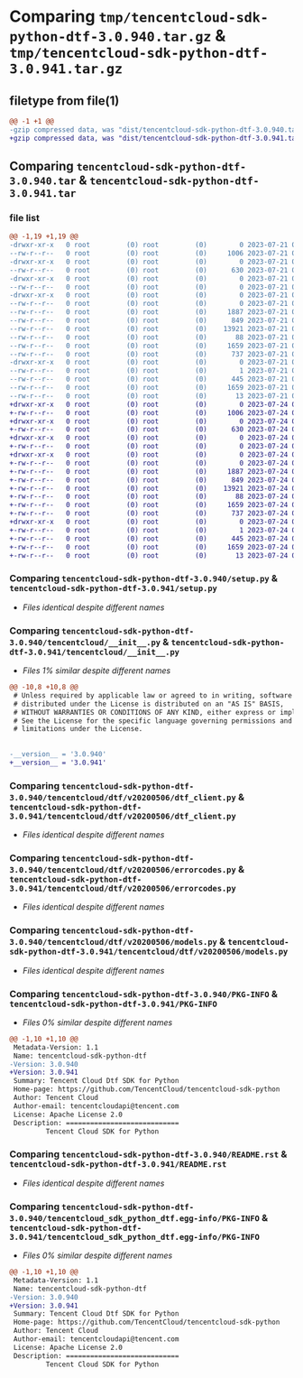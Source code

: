 # Comparing `tmp/tencentcloud-sdk-python-dtf-3.0.940.tar.gz` & `tmp/tencentcloud-sdk-python-dtf-3.0.941.tar.gz`

## filetype from file(1)

```diff
@@ -1 +1 @@
-gzip compressed data, was "dist/tencentcloud-sdk-python-dtf-3.0.940.tar", last modified: Fri Jul 21 00:28:11 2023, max compression
+gzip compressed data, was "dist/tencentcloud-sdk-python-dtf-3.0.941.tar", last modified: Mon Jul 24 00:36:06 2023, max compression
```

## Comparing `tencentcloud-sdk-python-dtf-3.0.940.tar` & `tencentcloud-sdk-python-dtf-3.0.941.tar`

### file list

```diff
@@ -1,19 +1,19 @@
-drwxr-xr-x   0 root         (0) root         (0)        0 2023-07-21 00:28:11.000000 tencentcloud-sdk-python-dtf-3.0.940/
--rw-r--r--   0 root         (0) root         (0)     1006 2023-07-21 00:28:11.000000 tencentcloud-sdk-python-dtf-3.0.940/setup.py
-drwxr-xr-x   0 root         (0) root         (0)        0 2023-07-21 00:28:11.000000 tencentcloud-sdk-python-dtf-3.0.940/tencentcloud/
--rw-r--r--   0 root         (0) root         (0)      630 2023-07-21 00:28:11.000000 tencentcloud-sdk-python-dtf-3.0.940/tencentcloud/__init__.py
-drwxr-xr-x   0 root         (0) root         (0)        0 2023-07-21 00:28:11.000000 tencentcloud-sdk-python-dtf-3.0.940/tencentcloud/dtf/
--rw-r--r--   0 root         (0) root         (0)        0 2023-07-21 00:28:11.000000 tencentcloud-sdk-python-dtf-3.0.940/tencentcloud/dtf/__init__.py
-drwxr-xr-x   0 root         (0) root         (0)        0 2023-07-21 00:28:11.000000 tencentcloud-sdk-python-dtf-3.0.940/tencentcloud/dtf/v20200506/
--rw-r--r--   0 root         (0) root         (0)        0 2023-07-21 00:28:11.000000 tencentcloud-sdk-python-dtf-3.0.940/tencentcloud/dtf/v20200506/__init__.py
--rw-r--r--   0 root         (0) root         (0)     1887 2023-07-21 00:28:11.000000 tencentcloud-sdk-python-dtf-3.0.940/tencentcloud/dtf/v20200506/dtf_client.py
--rw-r--r--   0 root         (0) root         (0)      849 2023-07-21 00:28:11.000000 tencentcloud-sdk-python-dtf-3.0.940/tencentcloud/dtf/v20200506/errorcodes.py
--rw-r--r--   0 root         (0) root         (0)    13921 2023-07-21 00:28:11.000000 tencentcloud-sdk-python-dtf-3.0.940/tencentcloud/dtf/v20200506/models.py
--rw-r--r--   0 root         (0) root         (0)       88 2023-07-21 00:28:11.000000 tencentcloud-sdk-python-dtf-3.0.940/setup.cfg
--rw-r--r--   0 root         (0) root         (0)     1659 2023-07-21 00:28:11.000000 tencentcloud-sdk-python-dtf-3.0.940/PKG-INFO
--rw-r--r--   0 root         (0) root         (0)      737 2023-07-21 00:28:11.000000 tencentcloud-sdk-python-dtf-3.0.940/README.rst
-drwxr-xr-x   0 root         (0) root         (0)        0 2023-07-21 00:28:11.000000 tencentcloud-sdk-python-dtf-3.0.940/tencentcloud_sdk_python_dtf.egg-info/
--rw-r--r--   0 root         (0) root         (0)        1 2023-07-21 00:28:11.000000 tencentcloud-sdk-python-dtf-3.0.940/tencentcloud_sdk_python_dtf.egg-info/dependency_links.txt
--rw-r--r--   0 root         (0) root         (0)      445 2023-07-21 00:28:11.000000 tencentcloud-sdk-python-dtf-3.0.940/tencentcloud_sdk_python_dtf.egg-info/SOURCES.txt
--rw-r--r--   0 root         (0) root         (0)     1659 2023-07-21 00:28:11.000000 tencentcloud-sdk-python-dtf-3.0.940/tencentcloud_sdk_python_dtf.egg-info/PKG-INFO
--rw-r--r--   0 root         (0) root         (0)       13 2023-07-21 00:28:11.000000 tencentcloud-sdk-python-dtf-3.0.940/tencentcloud_sdk_python_dtf.egg-info/top_level.txt
+drwxr-xr-x   0 root         (0) root         (0)        0 2023-07-24 00:36:06.000000 tencentcloud-sdk-python-dtf-3.0.941/
+-rw-r--r--   0 root         (0) root         (0)     1006 2023-07-24 00:36:06.000000 tencentcloud-sdk-python-dtf-3.0.941/setup.py
+drwxr-xr-x   0 root         (0) root         (0)        0 2023-07-24 00:36:06.000000 tencentcloud-sdk-python-dtf-3.0.941/tencentcloud/
+-rw-r--r--   0 root         (0) root         (0)      630 2023-07-24 00:36:06.000000 tencentcloud-sdk-python-dtf-3.0.941/tencentcloud/__init__.py
+drwxr-xr-x   0 root         (0) root         (0)        0 2023-07-24 00:36:06.000000 tencentcloud-sdk-python-dtf-3.0.941/tencentcloud/dtf/
+-rw-r--r--   0 root         (0) root         (0)        0 2023-07-24 00:36:06.000000 tencentcloud-sdk-python-dtf-3.0.941/tencentcloud/dtf/__init__.py
+drwxr-xr-x   0 root         (0) root         (0)        0 2023-07-24 00:36:06.000000 tencentcloud-sdk-python-dtf-3.0.941/tencentcloud/dtf/v20200506/
+-rw-r--r--   0 root         (0) root         (0)        0 2023-07-24 00:36:06.000000 tencentcloud-sdk-python-dtf-3.0.941/tencentcloud/dtf/v20200506/__init__.py
+-rw-r--r--   0 root         (0) root         (0)     1887 2023-07-24 00:36:06.000000 tencentcloud-sdk-python-dtf-3.0.941/tencentcloud/dtf/v20200506/dtf_client.py
+-rw-r--r--   0 root         (0) root         (0)      849 2023-07-24 00:36:06.000000 tencentcloud-sdk-python-dtf-3.0.941/tencentcloud/dtf/v20200506/errorcodes.py
+-rw-r--r--   0 root         (0) root         (0)    13921 2023-07-24 00:36:06.000000 tencentcloud-sdk-python-dtf-3.0.941/tencentcloud/dtf/v20200506/models.py
+-rw-r--r--   0 root         (0) root         (0)       88 2023-07-24 00:36:06.000000 tencentcloud-sdk-python-dtf-3.0.941/setup.cfg
+-rw-r--r--   0 root         (0) root         (0)     1659 2023-07-24 00:36:06.000000 tencentcloud-sdk-python-dtf-3.0.941/PKG-INFO
+-rw-r--r--   0 root         (0) root         (0)      737 2023-07-24 00:36:06.000000 tencentcloud-sdk-python-dtf-3.0.941/README.rst
+drwxr-xr-x   0 root         (0) root         (0)        0 2023-07-24 00:36:06.000000 tencentcloud-sdk-python-dtf-3.0.941/tencentcloud_sdk_python_dtf.egg-info/
+-rw-r--r--   0 root         (0) root         (0)        1 2023-07-24 00:36:06.000000 tencentcloud-sdk-python-dtf-3.0.941/tencentcloud_sdk_python_dtf.egg-info/dependency_links.txt
+-rw-r--r--   0 root         (0) root         (0)      445 2023-07-24 00:36:06.000000 tencentcloud-sdk-python-dtf-3.0.941/tencentcloud_sdk_python_dtf.egg-info/SOURCES.txt
+-rw-r--r--   0 root         (0) root         (0)     1659 2023-07-24 00:36:06.000000 tencentcloud-sdk-python-dtf-3.0.941/tencentcloud_sdk_python_dtf.egg-info/PKG-INFO
+-rw-r--r--   0 root         (0) root         (0)       13 2023-07-24 00:36:06.000000 tencentcloud-sdk-python-dtf-3.0.941/tencentcloud_sdk_python_dtf.egg-info/top_level.txt
```

### Comparing `tencentcloud-sdk-python-dtf-3.0.940/setup.py` & `tencentcloud-sdk-python-dtf-3.0.941/setup.py`

 * *Files identical despite different names*

### Comparing `tencentcloud-sdk-python-dtf-3.0.940/tencentcloud/__init__.py` & `tencentcloud-sdk-python-dtf-3.0.941/tencentcloud/__init__.py`

 * *Files 1% similar despite different names*

```diff
@@ -10,8 +10,8 @@
 # Unless required by applicable law or agreed to in writing, software
 # distributed under the License is distributed on an "AS IS" BASIS,
 # WITHOUT WARRANTIES OR CONDITIONS OF ANY KIND, either express or implied.
 # See the License for the specific language governing permissions and
 # limitations under the License.
 
 
-__version__ = '3.0.940'
+__version__ = '3.0.941'
```

### Comparing `tencentcloud-sdk-python-dtf-3.0.940/tencentcloud/dtf/v20200506/dtf_client.py` & `tencentcloud-sdk-python-dtf-3.0.941/tencentcloud/dtf/v20200506/dtf_client.py`

 * *Files identical despite different names*

### Comparing `tencentcloud-sdk-python-dtf-3.0.940/tencentcloud/dtf/v20200506/errorcodes.py` & `tencentcloud-sdk-python-dtf-3.0.941/tencentcloud/dtf/v20200506/errorcodes.py`

 * *Files identical despite different names*

### Comparing `tencentcloud-sdk-python-dtf-3.0.940/tencentcloud/dtf/v20200506/models.py` & `tencentcloud-sdk-python-dtf-3.0.941/tencentcloud/dtf/v20200506/models.py`

 * *Files identical despite different names*

### Comparing `tencentcloud-sdk-python-dtf-3.0.940/PKG-INFO` & `tencentcloud-sdk-python-dtf-3.0.941/PKG-INFO`

 * *Files 0% similar despite different names*

```diff
@@ -1,10 +1,10 @@
 Metadata-Version: 1.1
 Name: tencentcloud-sdk-python-dtf
-Version: 3.0.940
+Version: 3.0.941
 Summary: Tencent Cloud Dtf SDK for Python
 Home-page: https://github.com/TencentCloud/tencentcloud-sdk-python
 Author: Tencent Cloud
 Author-email: tencentcloudapi@tencent.com
 License: Apache License 2.0
 Description: ============================
         Tencent Cloud SDK for Python
```

### Comparing `tencentcloud-sdk-python-dtf-3.0.940/README.rst` & `tencentcloud-sdk-python-dtf-3.0.941/README.rst`

 * *Files identical despite different names*

### Comparing `tencentcloud-sdk-python-dtf-3.0.940/tencentcloud_sdk_python_dtf.egg-info/PKG-INFO` & `tencentcloud-sdk-python-dtf-3.0.941/tencentcloud_sdk_python_dtf.egg-info/PKG-INFO`

 * *Files 0% similar despite different names*

```diff
@@ -1,10 +1,10 @@
 Metadata-Version: 1.1
 Name: tencentcloud-sdk-python-dtf
-Version: 3.0.940
+Version: 3.0.941
 Summary: Tencent Cloud Dtf SDK for Python
 Home-page: https://github.com/TencentCloud/tencentcloud-sdk-python
 Author: Tencent Cloud
 Author-email: tencentcloudapi@tencent.com
 License: Apache License 2.0
 Description: ============================
         Tencent Cloud SDK for Python
```

